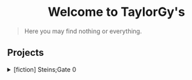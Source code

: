 # <center> Welcome to TaylorGy's </center>

> Here you may find nothing or everything.

<script charset="Shift_JIS" src="http://chabudai.sakura.ne.jp/blogparts/honehoneclock/honehone_clock_tr.js"></script>

## Projects
<details>
<summary> [fiction] Steins;Gate 0 </summary>

- [000](./steins_gate_0/docs/000)
- [001](./steins_gate_0/docs/001)
- [002](./steins_gate_0/docs/002)
- [003](./steins_gate_0/docs/003)
- [004](./steins_gate_0/docs/004)

</details>

